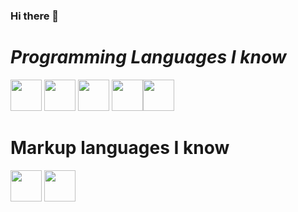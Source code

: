 ### Hi there 👋

# *Programming Languages I know*
<img src="https://upload.wikimedia.org/wikipedia/commons/thumb/c/c3/Python-logo-notext.svg/768px-Python-logo-notext.svg.png" width="50px"> <img src="https://upload.wikimedia.org/wikipedia/commons/thumb/9/99/Unofficial_JavaScript_logo_2.svg/480px-Unofficial_JavaScript_logo_2.svg.png" width="50px"> <img src="https://upload.wikimedia.org/wikipedia/commons/thumb/d/d5/CSS3_logo_and_wordmark.svg/1200px-CSS3_logo_and_wordmark.svg.png" width="50px"> <img src="https://upload.wikimedia.org/wikipedia/commons/thumb/7/7a/C_Sharp_logo.svg/1200px-C_Sharp_logo.svg.png" width="50px"><img src="https://www.php.net/images/logos/new-php-logo.svg" width="50px">

# Markup languages I know
<img src="https://cdn.freebiesupply.com/logos/large/2x/html5-logo-png-transparent.png" width="50px"> <img src="https://upload.wikimedia.org/wikipedia/commons/thumb/4/48/Markdown-mark.svg/1200px-Markdown-mark.svg.png" width="50px">
<!--
**Awesomered989/Awesomered989** is a ✨ _special_ ✨ repository because its `README.md` (this file) appears on your GitHub profile.
